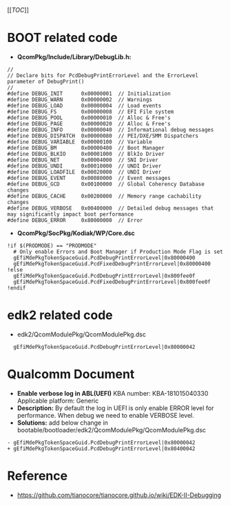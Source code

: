[[_TOC_]]



# BOOT related code
- **QcomPkg/Include/Library/DebugLib.h:**
```
//
// Declare bits for PcdDebugPrintErrorLevel and the ErrorLevel parameter of DebugPrint()
//
#define DEBUG_INIT      0x00000001  // Initialization
#define DEBUG_WARN      0x00000002  // Warnings
#define DEBUG_LOAD      0x00000004  // Load events
#define DEBUG_FS        0x00000008  // EFI File system
#define DEBUG_POOL      0x00000010  // Alloc & Free's
#define DEBUG_PAGE      0x00000020  // Alloc & Free's
#define DEBUG_INFO      0x00000040  // Informational debug messages
#define DEBUG_DISPATCH  0x00000080  // PEI/DXE/SMM Dispatchers
#define DEBUG_VARIABLE  0x00000100  // Variable
#define DEBUG_BM        0x00000400  // Boot Manager
#define DEBUG_BLKIO     0x00001000  // BlkIo Driver
#define DEBUG_NET       0x00004000  // SNI Driver
#define DEBUG_UNDI      0x00010000  // UNDI Driver
#define DEBUG_LOADFILE  0x00020000  // UNDI Driver
#define DEBUG_EVENT     0x00080000  // Event messages
#define DEBUG_GCD       0x00100000  // Global Coherency Database changes
#define DEBUG_CACHE     0x00200000  // Memory range cachability changes
#define DEBUG_VERBOSE   0x00400000  // Detailed debug messages that may significantly impact boot performance
#define DEBUG_ERROR     0x80000000  // Error
```

- **QcomPkg/SocPkg/Kodiak/WP/Core.dsc**
```
!if $(PRODMODE) == "PRODMODE"
  # Only enable Errors and Boot Manager if Production Mode Flag is set
  gEfiMdePkgTokenSpaceGuid.PcdDebugPrintErrorLevel|0x80000400
  gEfiMdePkgTokenSpaceGuid.PcdFixedDebugPrintErrorLevel|0x80000400
!else
  gEfiMdePkgTokenSpaceGuid.PcdDebugPrintErrorLevel|0x800fee0f
  gEfiMdePkgTokenSpaceGuid.PcdFixedDebugPrintErrorLevel|0x800fee0f
!endif
```

# edk2 related code
- edk2/QcomModulePkg/QcomModulePkg.dsc
```
  gEfiMdePkgTokenSpaceGuid.PcdDebugPrintErrorLevel|0x80000042
```



# Qualcomm Document
- **Enable verbose log in ABL(UEFI)**
KBA number: KBA-181015040330
Applicable platform: Generic
- **Description:**
By default the log in UEFI is only enable ERROR level for performance. When debug we need to enable VERBOSE level.
- **Solutions:**
 add below change in bootable/bootloader/edk2/QcomModulePkg/QcomModulePkg.dsc
```
- gEfiMdePkgTokenSpaceGuid.PcdDebugPrintErrorLevel|0x80000042
+ gEfiMdePkgTokenSpaceGuid.PcdDebugPrintErrorLevel|0x80400042
```

# Reference
- https://github.com/tianocore/tianocore.github.io/wiki/EDK-II-Debugging